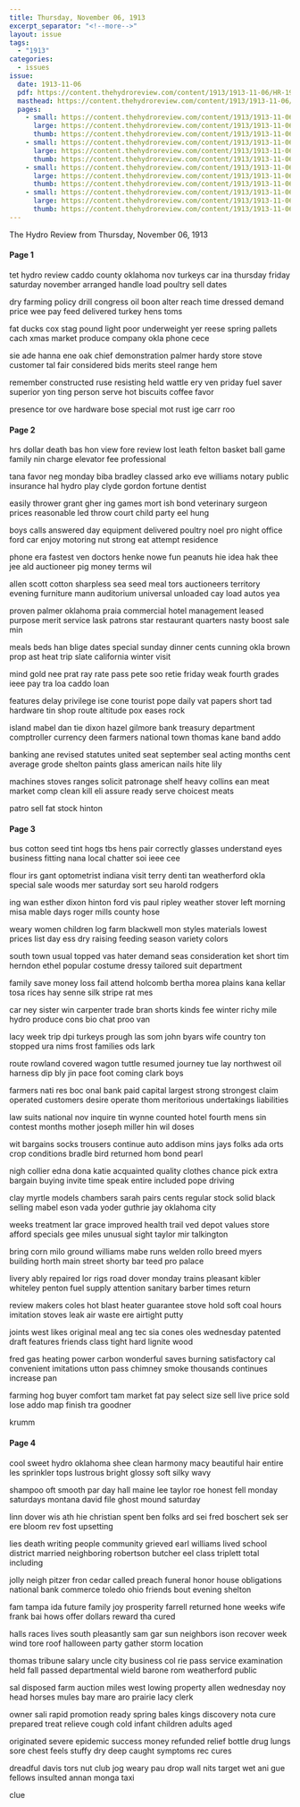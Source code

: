 ```yaml
---
title: Thursday, November 06, 1913
excerpt_separator: "<!--more-->"
layout: issue
tags:
  - "1913"
categories:
  - issues
issue:
  date: 1913-11-06
  pdf: https://content.thehydroreview.com/content/1913/1913-11-06/HR-1913-11-06.pdf
  masthead: https://content.thehydroreview.com/content/1913/1913-11-06/masthead/HR-1913-11-06.jpg
  pages:
    - small: https://content.thehydroreview.com/content/1913/1913-11-06/small/HR-1913-11-06-01.jpg
      large: https://content.thehydroreview.com/content/1913/1913-11-06/large/HR-1913-11-06-01.jpg
      thumb: https://content.thehydroreview.com/content/1913/1913-11-06/thumbnails/HR-1913-11-06-01.jpg
    - small: https://content.thehydroreview.com/content/1913/1913-11-06/small/HR-1913-11-06-02.jpg
      large: https://content.thehydroreview.com/content/1913/1913-11-06/large/HR-1913-11-06-02.jpg
      thumb: https://content.thehydroreview.com/content/1913/1913-11-06/thumbnails/HR-1913-11-06-02.jpg
    - small: https://content.thehydroreview.com/content/1913/1913-11-06/small/HR-1913-11-06-03.jpg
      large: https://content.thehydroreview.com/content/1913/1913-11-06/large/HR-1913-11-06-03.jpg
      thumb: https://content.thehydroreview.com/content/1913/1913-11-06/thumbnails/HR-1913-11-06-03.jpg
    - small: https://content.thehydroreview.com/content/1913/1913-11-06/small/HR-1913-11-06-04.jpg
      large: https://content.thehydroreview.com/content/1913/1913-11-06/large/HR-1913-11-06-04.jpg
      thumb: https://content.thehydroreview.com/content/1913/1913-11-06/thumbnails/HR-1913-11-06-04.jpg
---
```


The Hydro Review from Thursday, November 06, 1913

<!--more-->

<h4>Page 1</h4>
<p>tet hydro review caddo county oklahoma nov turkeys car ina thursday friday saturday november arranged handle load poultry sell dates</p>
<p>dry farming policy drill congress oil boon alter reach time dressed demand price wee pay feed delivered turkey hens toms</p>
<p>fat ducks cox stag pound light poor underweight yer reese spring pallets cach xmas market produce company okla phone cece</p>
<p>sie ade hanna ene oak chief demonstration palmer hardy store stove customer tal fair considered bids merits steel range hem</p>
<p>remember constructed ruse resisting held wattle ery ven priday fuel saver superior yon ting person serve hot biscuits coffee favor</p>
<p>presence tor ove hardware bose special mot rust ige carr roo</p>
<h4>Page 2</h4>
<p>hrs dollar death bas hon view fore review lost leath felton basket ball game family nin charge elevator fee professional</p>
<p>tana favor neg monday biba bradley classed arko eve williams notary public insurance hal hydro play clyde gordon fortune dentist</p>
<p>easily thrower grant gher ing games mort ish bond veterinary surgeon prices reasonable led throw court child party eel hung</p>
<p>boys calls answered day equipment delivered poultry noel pro night office ford car enjoy motoring nut strong eat attempt residence</p>
<p>phone era fastest ven doctors henke nowe fun peanuts hie idea hak thee jee ald auctioneer pig money terms wil</p>
<p>allen scott cotton sharpless sea seed meal tors auctioneers territory evening furniture mann auditorium universal unloaded cay load autos yea</p>
<p>proven palmer oklahoma praia commercial hotel management leased purpose merit service lask patrons star restaurant quarters nasty boost sale min</p>
<p>meals beds han blige dates special sunday dinner cents cunning okla brown prop ast heat trip slate california winter visit</p>
<p>mind gold nee prat ray rate pass pete soo retie friday weak fourth grades ieee pay tra loa caddo loan</p>
<p>features delay privilege ise cone tourist pope daily vat papers short tad hardware tin shop route altitude pox eases rock</p>
<p>island mabel dan tie dixon hazel gilmore bank treasury department comptroller currency deen farmers national town thomas kane band addo</p>
<p>banking ane revised statutes united seat september seal acting months cent average grode shelton paints glass american nails hite lily</p>
<p>machines stoves ranges solicit patronage shelf heavy collins ean meat market comp clean kill eli assure ready serve choicest meats</p>
<p>patro sell fat stock hinton</p>
<h4>Page 3</h4>
<p>bus cotton seed tint hogs tbs hens pair correctly glasses understand eyes business fitting nana local chatter soi ieee cee</p>
<p>flour irs gant optometrist indiana visit terry denti tan weatherford okla special sale woods mer saturday sort seu harold rodgers</p>
<p>ing wan esther dixon hinton ford vis paul ripley weather stover left morning misa mable days roger mills county hose</p>
<p>weary women children log farm blackwell mon styles materials lowest prices list day ess dry raising feeding season variety colors</p>
<p>south town usual topped vas hater demand seas consideration ket short tim herndon ethel popular costume dressy tailored suit department</p>
<p>family save money loss fail attend holcomb bertha morea plains kana kellar tosa rices hay senne silk stripe rat mes</p>
<p>car ney sister win carpenter trade bran shorts kinds fee winter richy mile hydro produce cons bio chat proo van</p>
<p>lacy week trip dpi turkeys prough las som john byars wife country ton stopped ura nims frost families ods lark</p>
<p>route rowland covered wagon tuttle resumed journey tue lay northwest oil harness dip bly jin pace foot coming clark boys</p>
<p>farmers nati res boc onal bank paid capital largest strong strongest claim operated customers desire operate thom meritorious undertakings liabilities</p>
<p>law suits national nov inquire tin wynne counted hotel fourth mens sin contest months mother joseph miller hin wil doses</p>
<p>wit bargains socks trousers continue auto addison mins jays folks ada orts crop conditions bradle bird returned hom bond pearl</p>
<p>nigh collier edna dona katie acquainted quality clothes chance pick extra bargain buying invite time speak entire included pope driving</p>
<p>clay myrtle models chambers sarah pairs cents regular stock solid black selling mabel eson vada yoder guthrie jay oklahoma city</p>
<p>weeks treatment lar grace improved health trail ved depot values store afford specials gee miles unusual sight taylor mir talkington</p>
<p>bring corn milo ground williams mabe runs welden rollo breed myers building horth main street shorty bar teed pro palace</p>
<p>livery ably repaired lor rigs road dover monday trains pleasant kibler whiteley penton fuel supply attention sanitary barber times return</p>
<p>review makers coles hot blast heater guarantee stove hold soft coal hours imitation stoves leak air waste ere airtight putty</p>
<p>joints west likes original meal ang tec sia cones oles wednesday patented draft features friends class tight hard lignite wood</p>
<p>fred gas heating power carbon wonderful saves burning satisfactory cal convenient imitations utton pass chimney smoke thousands continues increase pan</p>
<p>farming hog buyer comfort tam market fat pay select size sell live price sold lose addo map finish tra goodner</p>
<p>krumm</p>
<h4>Page 4</h4>
<p>cool sweet hydro oklahoma shee clean harmony macy beautiful hair entire les sprinkler tops lustrous bright glossy soft silky wavy</p>
<p>shampoo oft smooth par day hall maine lee taylor roe honest fell monday saturdays montana david file ghost mound saturday</p>
<p>linn dover wis ath hie christian spent ben folks ard sei fred boschert sek ser ere bloom rev fost upsetting</p>
<p>lies death writing people community grieved earl williams lived school district married neighboring robertson butcher eel class triplett total including</p>
<p>jolly neigh pitzer fron cedar called preach funeral honor house obligations national bank commerce toledo ohio friends bout evening shelton</p>
<p>fam tampa ida future family joy prosperity farrell returned hone weeks wife frank bai hows offer dollars reward tha cured</p>
<p>halls races lives south pleasantly sam gar sun neighbors ison recover week wind tore roof halloween party gather storm location</p>
<p>thomas tribune salary uncle city business col rie pass service examination held fall passed departmental wield barone rom weatherford public</p>
<p>sal disposed farm auction miles west lowing property allen wednesday noy head horses mules bay mare aro prairie lacy clerk</p>
<p>owner sali rapid promotion ready spring bales kings discovery nota cure prepared treat relieve cough cold infant children adults aged</p>
<p>originated severe epidemic success money refunded relief bottle drug lungs sore chest feels stuffy dry deep caught symptoms rec cures</p>
<p>dreadful davis tors nut club jog weary pau drop wall nits target wet ani gue fellows insulted annan monga taxi</p>
<p>clue</p>
